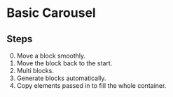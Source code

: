 # Basic Carousel

## Steps

00. Move a block smoothly.
01. Move the block back to the start.
02. Multi blocks.
03. Generate blocks automatically.
04. Copy elements passed in to fill the whole container.